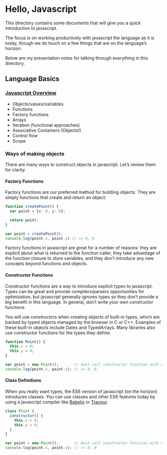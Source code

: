 Hello, Javascript
=================

This directory contains some documents that will give you a quick introduction to javascript.

The focus is on working productively with javascript the language as it is today, though we do touch on a few things that are on the language’s horizon.

Below are my presentation notes for talking through everything in this directory.

## Language Basics

### [Javascript Overview](javascript-overview.md)

- Objects/values/variables
- Functions
- Factory functions
- Arrays
- Iteration (functional approaches)
- Associative Containers (Objects!)
- Control flow
- Scope

### Ways of making objects

There are many ways to construct objects in javascript. Let’s review them for clarity.

#### Factory Functions

Factory functions are our preferred method for building objects. They are simply functions that create and return an object:

```javascript
function createPoint() {
  var point = {x: 0, y: 0};

  return point;
}

var point = createPoint();
console.log(point.x, point.y) // => 0, 0
```

Factory functions in javascript are great for a number of reasons: they are explicit about what is returned to the function caller, they take advantage of the function closure to store variables, and they don’t introduce any new concepts beyond functions and objects.

#### Constructor Functions

Constructor functions are a way to introduce explicit types to javascript. Types can be great and provide compilers/parsers opportunities for optimization, but javascript generally ignores types so they don’t provide a big benefit in this language. In general, don’t write your own constructor functions.

You will use constructors when creating objects of built-in types, which are backed by  typed objects managed by the browser in C or C++. Examples of these built-in objects include Dates and TypedArrays. Many libraries also use constructor functions for the types they define.

```javascript
function Point() {
  this.x = 0;
  this.y = 0;
}

var point = new Point();       // must call constructor function with new!
console.log(point.x, point.y); // => 0, 0
```

#### Class Definitions

When you really want types, the ES6 version of javascript (on the horizon) introduces classes. You can use classes and other ES6 features today by using a javascript compiler like [Babeljs](http://babeljs.io/) or [Traceur](https://github.com/google/traceur-compiler).

```javascript
class Point {
  constructor() {
    this.x = 0;
    this.y = 0;
  }
}

var point = new Point();       // must call constructor function with new!
console.log(point.x, point.y); // => 0, 0
```
